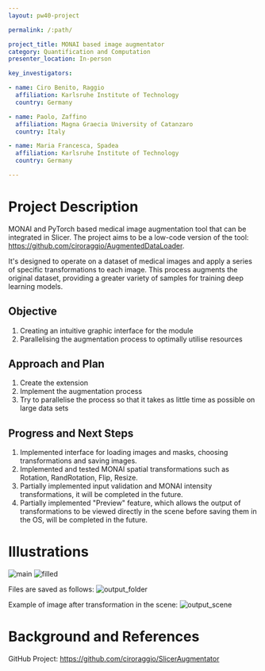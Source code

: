 ```yaml
---
layout: pw40-project

permalink: /:path/

project_title: MONAI based image augmentator
category: Quantification and Computation
presenter_location: In-person

key_investigators:

- name: Ciro Benito, Raggio
  affiliation: Karlsruhe Institute of Technology
  country: Germany

- name: Paolo, Zaffino
  affiliation: Magna Graecia University of Catanzaro
  country: Italy

- name: Maria Francesca, Spadea
  affiliation: Karlsruhe Institute of Technology
  country: Germany

---
```


# Project Description

<!-- Add a short paragraph describing the project. -->

MONAI and PyTorch based medical image augmentation tool that can be integrated in Slicer.
The project aims to be a low-code version of the tool: <https://github.com/ciroraggio/AugmentedDataLoader>.

It's designed to operate on a dataset of medical images and apply a series of specific transformations to each image. This process augments the original dataset, providing a greater variety of samples for training deep learning models.

## Objective

<!-- Describe here WHAT you would like to achieve (what you will have as end result). -->

1.  Creating an intuitive graphic interface for the module
2.  Parallelising the augmentation process to optimally utilise resources

## Approach and Plan

<!-- Describe here HOW you would like to achieve the objectives stated above. -->

1.  Create the extension
2.  Implement the augmentation process
3.  Try to parallelise the process so that it takes as little time as possible on large data sets

## Progress and Next Steps

<!-- Update this section as you make progress, describing of what you have ACTUALLY DONE.
     If there are specific steps that you could not complete then you can describe them here, too. -->

1.  Implemented interface for loading images and masks, choosing transformations and saving images.
2.  Implemented and tested MONAI spatial transformations such as Rotation, RandRotation, Flip, Resize.
3.  Partially implemented input validation and MONAI intensity transformations, it will be completed in the future.
4.  Partially implemented "Preview" feature, which allows the output of transformations to be viewed directly in the scene before saving them in the OS, will be completed in the future.

# Illustrations

<!-- Add pictures and links to videos that demonstrate what has been accomplished. -->
![main](https://github.com/NA-MIC/ProjectWeek/assets/96300975/4f8e8daf-88e2-483b-9849-e19899fb9260)
![filled](https://github.com/NA-MIC/ProjectWeek/assets/96300975/cc595232-fb44-4ff3-84eb-4a5ef52ec10c)

Files are saved as follows:
![output_folder](https://github.com/NA-MIC/ProjectWeek/assets/96300975/f69f0408-d680-4e60-8675-dfac3e0ac5ed)

Example of image after transformation in the scene:
![output_scene](https://github.com/NA-MIC/ProjectWeek/assets/96300975/4a06470e-8a1a-4b6b-87ed-82913aecc528)



# Background and References

<!-- If you developed any software, include link to the source code repository.
     If possible, also add links to sample data, and to any relevant publications. -->
GitHub Project: <https://github.com/ciroraggio/SlicerAugmentator>

